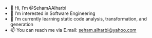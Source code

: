 - 👋 Hi, I’m @SehamAAlharbi
- 👀 I’m interested in Software Engineering
- 🌱 I’m currently learning static code analysis, transformation, and generation
- 📫 You can reach me via E.mail: seham.alharbi@yahoo.com
